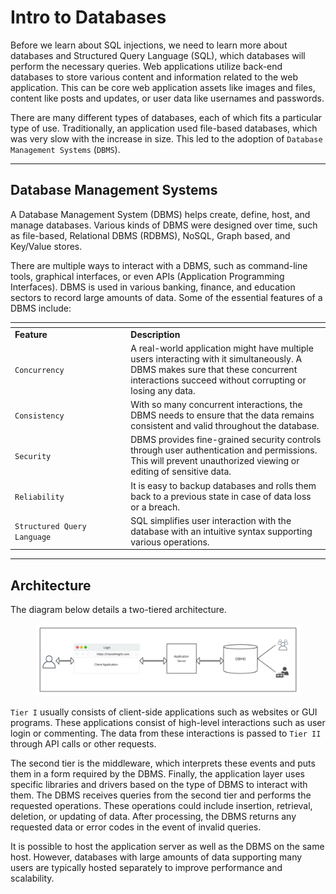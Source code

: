 # Intro to Databases

Before we learn about SQL injections, we need to learn more about databases and Structured Query Language (SQL), which databases will perform the necessary queries. Web applications utilize back-end databases to store various content and information related to the web application. This can be core web application assets like images and files, content like posts and updates, or user data like usernames and passwords.

There are many different types of databases, each of which fits a particular type of use. Traditionally, an application used file-based databases, which was very slow with the increase in size. This led to the adoption of `Database Management Systems` (`DBMS`).

***

## Database Management Systems

A Database Management System (DBMS) helps create, define, host, and manage databases. Various kinds of DBMS were designed over time, such as file-based, Relational DBMS (RDBMS), NoSQL, Graph based, and Key/Value stores.

There are multiple ways to interact with a DBMS, such as command-line tools, graphical interfaces, or even APIs (Application Programming Interfaces). DBMS is used in various banking, finance, and education sectors to record large amounts of data. Some of the essential features of a DBMS include:

<table data-header-hidden><thead><tr><th width="171.27276611328125"></th><th></th></tr></thead><tbody><tr><td><strong>Feature</strong></td><td><strong>Description</strong></td></tr><tr><td><code>Concurrency</code></td><td>A real-world application might have multiple users interacting with it simultaneously. A DBMS makes sure that these concurrent interactions succeed without corrupting or losing any data.</td></tr><tr><td><code>Consistency</code></td><td>With so many concurrent interactions, the DBMS needs to ensure that the data remains consistent and valid throughout the database.</td></tr><tr><td><code>Security</code></td><td>DBMS provides fine-grained security controls through user authentication and permissions. This will prevent unauthorized viewing or editing of sensitive data.</td></tr><tr><td><code>Reliability</code></td><td>It is easy to backup databases and rolls them back to a previous state in case of data loss or a breach.</td></tr><tr><td><code>Structured Query Language</code></td><td>SQL simplifies user interaction with the database with an intuitive syntax supporting various operations.</td></tr></tbody></table>

***

## Architecture

The diagram below details a two-tiered architecture.

<figure><img src="../../../../.gitbook/assets/image (1) (1) (1) (1) (1) (1) (1) (1) (1) (1) (1) (1) (1) (1) (1) (1) (1) (1) (1) (1) (1) (1) (1) (1) (1) (1) (1) (1) (1) (1) (1) (1) (1) (1) (1) (1) (1) (1) (1) (1) (1) (1) (1) (1) (1) (1) (1) (1) (1) (1) (1) (1) (1) (1) (1) (1) (1) (1) (1) (1)   (2).png" alt=""><figcaption></figcaption></figure>

`Tier I` usually consists of client-side applications such as websites or GUI programs. These applications consist of high-level interactions such as user login or commenting. The data from these interactions is passed to `Tier II` through API calls or other requests.

The second tier is the middleware, which interprets these events and puts them in a form required by the DBMS. Finally, the application layer uses specific libraries and drivers based on the type of DBMS to interact with them. The DBMS receives queries from the second tier and performs the requested operations. These operations could include insertion, retrieval, deletion, or updating of data. After processing, the DBMS returns any requested data or error codes in the event of invalid queries.

It is possible to host the application server as well as the DBMS on the same host. However, databases with large amounts of data supporting many users are typically hosted separately to improve performance and scalability.
